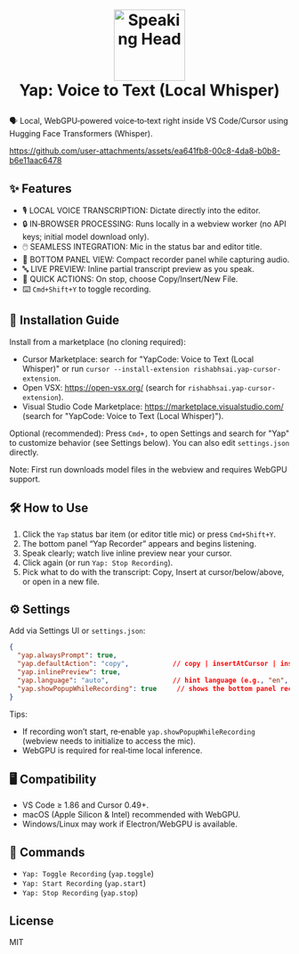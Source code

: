 # <p align="center"><img src="https://raw.githubusercontent.com/Tarikul-Islam-Anik/Telegram-Animated-Emojis/main/People/Speaking%20Head.webp" alt="Speaking Head" width="128" height="128" /><br/> Yap: Voice to Text (Local Whisper) </p>

🗣️ Local, WebGPU‑powered voice‑to‑text right inside VS Code/Cursor using Hugging Face Transformers (Whisper).

https://github.com/user-attachments/assets/ea641fb8-00c8-4da8-b0b8-b6e11aac6478

## ✨ Features

- 🎙️ LOCAL VOICE TRANSCRIPTION: Dictate directly into the editor.
- 🔒 IN‑BROWSER PROCESSING: Runs locally in a webview worker (no API keys; initial model download only).
- 🖱️ SEAMLESS INTEGRATION: Mic in the status bar and editor title.
- 🧩 BOTTOM PANEL VIEW: Compact recorder panel while capturing audio.
- 🔤 LIVE PREVIEW: Inline partial transcript preview as you speak.
- 🧰 QUICK ACTIONS: On stop, choose Copy/Insert/New File.
- ⌨️ `Cmd+Shift+Y` to toggle recording.

## 🚀 Installation Guide

Install from a marketplace (no cloning required):

- Cursor Marketplace: search for "YapCode: Voice to Text (Local Whisper)" or run `cursor --install-extension rishabhsai.yap-cursor-extension`.
- Open VSX: https://open-vsx.org/ (search for `rishabhsai.yap-cursor-extension`).
- Visual Studio Code Marketplace: https://marketplace.visualstudio.com/ (search for "YapCode: Voice to Text (Local Whisper)").

Optional (recommended): Press `Cmd+,` to open Settings and search for "Yap" to customize behavior (see Settings below). You can also edit `settings.json` directly.

Note: First run downloads model files in the webview and requires WebGPU support.

## 🛠️ How to Use

1. Click the `Yap` status bar item (or editor title mic) or press `Cmd+Shift+Y`.
2. The bottom panel “Yap Recorder” appears and begins listening.
3. Speak clearly; watch live inline preview near your cursor.
4. Click again (or run `Yap: Stop Recording`).
5. Pick what to do with the transcript: Copy, Insert at cursor/below/above, or open in a new file.

## ⚙️ Settings

Add via Settings UI or `settings.json`:

```json
{
  "yap.alwaysPrompt": true,
  "yap.defaultAction": "copy",           // copy | insertAtCursor | insertBelow | insertAbove | newFile
  "yap.inlinePreview": true,
  "yap.language": "auto",                // hint language (e.g., "en", "es") or "auto"
  "yap.showPopupWhileRecording": true     // shows the bottom panel recorder
}
```

Tips:
- If recording won’t start, re‑enable `yap.showPopupWhileRecording` (webview needs to initialize to access the mic).
- WebGPU is required for real‑time local inference.

## 🖥️ Compatibility

- VS Code ≥ 1.86 and Cursor 0.49+.
- macOS (Apple Silicon & Intel) recommended with WebGPU.
- Windows/Linux may work if Electron/WebGPU is available.

## 🔑 Commands

- `Yap: Toggle Recording` (`yap.toggle`)
- `Yap: Start Recording` (`yap.start`)
- `Yap: Stop Recording` (`yap.stop`)

## License

MIT

